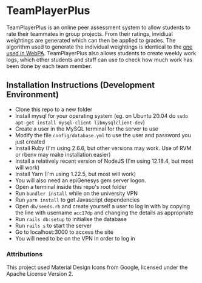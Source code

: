 # TeamPlayerPlus
TeamPlayerPlus is an online peer assessment system to allow students to rate their teammates in group projects. From their ratings, invidiual weightings are generated which can then be applied to grades. The algorithm used to generate the individual weightings is identical to the [one used in WebPA](http://webpaproject.com/webpa_wiki/index.php/The_Scoring_Algorithm). TeamPlayerPlus also allows students to create weekly work logs, which other students and staff can use to check how much work has been done by each team member.

## Installation Instructions (Development Environment)
- Clone this repo to a new folder
- Install mysql for your operating system (eg. on Ubuntu 20.04 do `sudo apt-get install mysql-client libmysqlclient-dev`)
- Create a user in the MySQL terminal for the server to use
- Modify the file `config/database.yml` to use the user and password you just created
- Install Ruby (I'm using 2.6.6, but other versions may work. Use of RVM or rbenv may make installation easier)
- Install a relatively recent version of NodeJS (I'm using 12.18.4, but most will work)
- Install Yarn (I'm using 1.22.5, but most will work)
- You will also need an epiGenesys gem server logon.
- Open a terminal inside this repo's root folder
- Run `bundler install` while on the university VPN
- Run `yarn install` to get Javascript dependencies
- Open `db/seeds.rb` and create yourself a user to log in with by copying the line with username `acc17dp` and changing the details as appropriate
- Run `rails db:setup` to initialise the database
- Run `rails s` to start the server
- Go to localhost:3000 to access the site
- You will need to be on the VPN in order to log in

### Attributions
This project used Material Design Icons from Google, licensed under the Apache License Version 2.